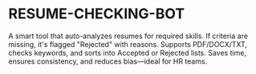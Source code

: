 # RESUME-CHECKING-BOT
A smart tool that auto-analyzes resumes for required skills. If criteria are missing, it's flagged "Rejected" with reasons. Supports PDF/DOCX/TXT, checks keywords, and sorts into Accepted or Rejected lists. Saves time, ensures consistency, and reduces bias—ideal for HR teams.
